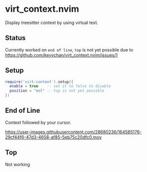 # virt_context.nvim

Display treesitter context by using virtual text.
## Status
Currently worked on `end of line`, `top` is not yet possible due to https://github.com/keyvchan/virt_context.nvim/issues/1

## Setup
 
``` lua
require('virt-context').setup({
  enable = true    -- set it to false to disable
  position = "eol" -- top is not yet possible
})
```

## End of Line
Context followed by your cursor.

https://user-images.githubusercontent.com/28680236/164585176-29cf44f6-47d3-4658-af85-5eb75c20dfc0.mov


## Top
Not working


